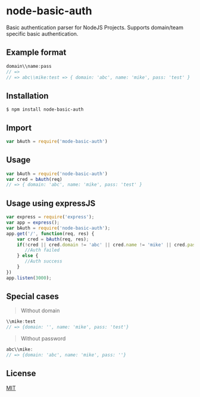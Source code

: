 # node-basic-auth
Basic authentication parser for NodeJS Projects. Supports domain/team specific basic authentication.

## Example format
```js
domain\\name:pass
// =>
// => abc\\mike:test => { domain: 'abc', name: 'mike', pass: 'test' }
```

## Installation
```
$ npm install node-basic-auth
```

## Import

```js
var bAuth = require('mode-basic-auth')
```
## Usage

```js
var bAuth = require('node-basic-auth')
var cred = bAuth(req)
// => { domain: 'abc', name: 'mike', pass: 'test' }
```

## Usage using expressJS

```js
var express = require('express');
var app = express();
var bAuth = require('node-basic-auth');
app.get('/', function(req, res) {
	var cred = bAuth(req, res);
	if(!cred || cred.domain != 'abc' || cred.name != 'mike' || cred.pass != 'test') {
       //Auth failed
    } else {
       //Auth success
    }
})
app.listen(3000);
```
## Special cases

> Without domain

```js
\\mike:test
// => {domain: '', name: 'mike', pass: 'test'}
```

> Without password

```js
abc\\mike:
// => {domain: 'abc', name: 'mike', pass: ''}
```
## License

[MIT](LICENSE)


